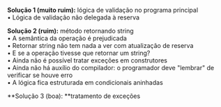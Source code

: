 **Solução 1 (muito ruim):** lógica de validação no programa principal</br> 
• Lógica de validação não delegada à reserva

**Solução 2 (ruim):** método retornando string </br> 
• A semântica da operação é prejudicada</br> 
• Retornar string não tem nada a ver com atualização de reserva</br> 
• E se a operação tivesse que retornar um string?</br> 
• Ainda não é possível tratar exceções em construtores</br> 
• Ainda não há auxílio do compilador: o programador deve "lembrar" de verificar se houve
erro</br> 
• A lógica fica estruturada em condicionais aninhadas

**Solução 3 (boa): **tratamento de exceções
